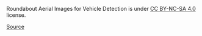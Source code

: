 Roundabout Aerial Images for Vehicle Detection is under [CC BY-NC-SA 4.0](https://creativecommons.org/licenses/by-nc-sa/4.0/) license.

[Source](https://www.kaggle.com/datasets/javiersanchezsoriano/roundabout-aerial-images-for-vehicle-detection)